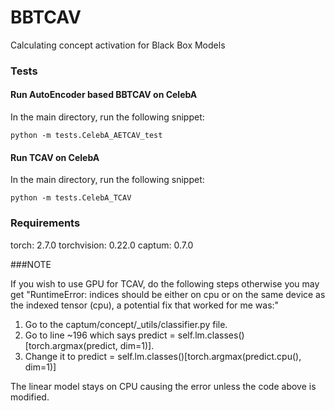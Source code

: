 # BBTCAV
Calculating concept activation for Black Box Models

### Tests

#### Run AutoEncoder based BBTCAV on CelebA

In the main directory, run the following snippet:

`python -m tests.CelebA_AETCAV_test`

#### Run TCAV on CelebA

In the main directory, run the following snippet:

`python -m tests.CelebA_TCAV`

### Requirements
torch: 2.7.0
torchvision: 0.22.0
captum: 0.7.0

###NOTE

If you wish to use GPU for TCAV, do the following steps otherwise you may get "RuntimeError: indices should be either on cpu or on the same device as the indexed tensor (cpu), a potential fix that worked for me was:"

1. Go to the captum/concept/_utils/classifier.py file.
2. Go to line ~196 which says predict = self.lm.classes()[torch.argmax(predict, dim=1)].
3. Change it to predict = self.lm.classes()[torch.argmax(predict.cpu(), dim=1)]


The linear model stays on CPU causing the error unless the code above is modified.


